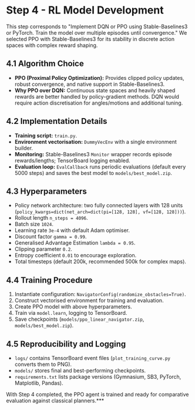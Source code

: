 # Step 4 - RL Model Development

This step corresponds to "Implement DQN or PPO using Stable-Baselines3 or PyTorch. Train the model over multiple episodes until convergence." We selected PPO with Stable-Baselines3 for its stability in discrete action spaces with complex reward shaping.

## 4.1 Algorithm Choice
- **PPO (Proximal Policy Optimization):** Provides clipped policy updates, robust convergence, and native support in Stable-Baselines3.
- **Why PPO over DQN:** Continuous state spaces and heavily shaped rewards are better handled by policy-gradient methods. DQN would require action discretisation for angles/motions and additional tuning.

## 4.2 Implementation Details
- **Training script:** `train.py`.
- **Environment vectorisation:** `DummyVecEnv` with a single environment builder.
- **Monitoring:** Stable-Baselines3 `Monitor` wrapper records episode rewards/lengths; TensorBoard logging enabled.
- **Evaluation loop:** `EvalCallback` runs periodic evaluations (default every 5000 steps) and saves the best model to `models/best_model.zip`.

## 4.3 Hyperparameters
- Policy network architecture: two fully connected layers with 128 units (`policy_kwargs=dict(net_arch=dict(pi=[128, 128], vf=[128, 128]))`).
- Rollout length `n_steps = 4096`.
- Batch size `1024`.
- Learning rate `3e-4` with default Adam optimiser.
- Discount factor `gamma = 0.99`.
- Generalised Advantage Estimation `lambda = 0.95`.
- Clipping parameter `0.2`.
- Entropy coefficient `0.01` to encourage exploration.
- Total timesteps (default 200k, recommended 500k for complex maps).

## 4.4 Training Procedure
1. Instantiate configuration: `NavigatorConfig(randomize_obstacles=True)`.
2. Construct vectorised environment for training and evaluation.
3. Create PPO model with above hyperparameters.
4. Train via `model.learn`, logging to TensorBoard.
5. Save checkpoints (`models/ppo_linear_navigator.zip`, `models/best_model.zip`).

## 4.5 Reproducibility and Logging
- `logs/` contains TensorBoard event files (`plot_training_curve.py` converts them to PNG).
- `models/` stores final and best-performing checkpoints.
- `requirements.txt` lists package versions (Gymnasium, SB3, PyTorch, Matplotlib, Pandas).

With Step 4 completed, the PPO agent is trained and ready for comparative evaluation against classical planners.***
